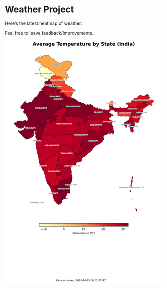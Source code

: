# Weather Project

Here’s the latest heatmap of weather:

Feel free to leave feedback/improvements.

![India Heatmap](docs/assets/india_heatmap.png?v=FCAB79)
